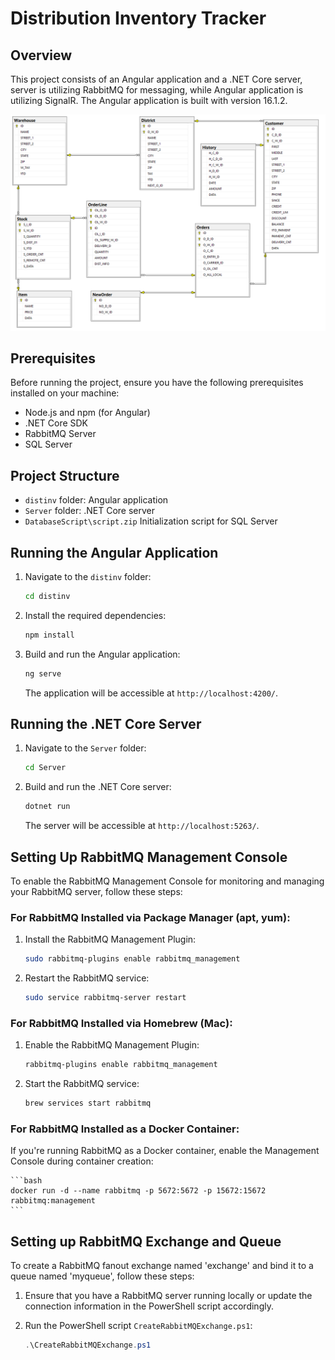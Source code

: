 # Distribution Inventory Tracker

## Overview

This project consists of an Angular application and a .NET Core server, server is utilizing RabbitMQ for messaging, while Angular application is utilizing SignalR. The Angular application is built with version 16.1.2.


![Example Image](Schema.png)

## Prerequisites

Before running the project, ensure you have the following prerequisites installed on your machine:

- Node.js and npm (for Angular)
- .NET Core SDK
- RabbitMQ Server
- SQL Server

## Project Structure

- `distinv` folder: Angular application
- `Server` folder: .NET Core server
- `DatabaseScript\script.zip` Initialization script for SQL Server

## Running the Angular Application

1. Navigate to the `distinv` folder:

    ```bash
    cd distinv
    ```

2. Install the required dependencies:

    ```bash
    npm install
    ```

3. Build and run the Angular application:

    ```bash
    ng serve
    ```

   The application will be accessible at `http://localhost:4200/`.

## Running the .NET Core Server

1. Navigate to the `Server` folder:

    ```bash
    cd Server
    ```

2. Build and run the .NET Core server:

    ```bash
    dotnet run
    ```

   The server will be accessible at `http://localhost:5263/`.

## Setting Up RabbitMQ Management Console

To enable the RabbitMQ Management Console for monitoring and managing your RabbitMQ server, follow these steps:

### For RabbitMQ Installed via Package Manager (apt, yum):

1. Install the RabbitMQ Management Plugin:

    ```bash
    sudo rabbitmq-plugins enable rabbitmq_management
    ```

2. Restart the RabbitMQ service:

    ```bash
    sudo service rabbitmq-server restart
    ```

### For RabbitMQ Installed via Homebrew (Mac):

1. Enable the RabbitMQ Management Plugin:

    ```bash
    rabbitmq-plugins enable rabbitmq_management
    ```

2. Start the RabbitMQ service:

    ```bash
    brew services start rabbitmq
    ```

### For RabbitMQ Installed as a Docker Container:

If you're running RabbitMQ as a Docker container, enable the Management Console during container creation:

    ```bash
    docker run -d --name rabbitmq -p 5672:5672 -p 15672:15672 rabbitmq:management
    ```


## Setting up RabbitMQ Exchange and Queue

To create a RabbitMQ fanout exchange named 'exchange' and bind it to a queue named 'myqueue', follow these steps:

1. Ensure that you have a RabbitMQ server running locally or update the connection information in the PowerShell script accordingly.

2. Run the PowerShell script `CreateRabbitMQExchange.ps1`:

   ```powershell
   .\CreateRabbitMQExchange.ps1


